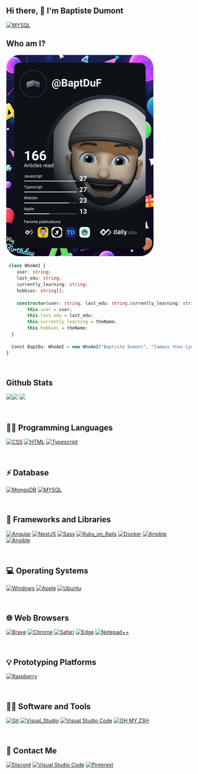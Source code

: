 ## Hi there, 👋  I'm  Baptiste Dumont

   <a align="center" href="#"><img alt="MYSQL" src="https://img.shields.io/badge/Developer_Web-000000?style=for-the-badge&logo=&logoColor=white"></a>
## Who am I?

<a align="right" href="https://app.daily.dev/BaptDuF"><img src="https://github.com/BaptDu/BaptDu/blob/main/devcard.svg" width="400" alt="Baptiste Dumont's Dev Card"/></a>

```typescript
 class WhoAmI {
    user: string;
    last_edu: string;
    currently_learning: string;
    hobbies: string[];

    constructor(user: string, last_edu: string,currently_learning: string, hobbies: string[]) {
        this.user = user;
        this.last_edu = last_edu;
        this.currently_learning = theName;
        this.hobbies = theName;
  }

  Const BaptDu: WhoAmI = new WhoAmI("Baptiste Dumont", "Campus Ynov Lyon", "Ansible", ["Cooking", "Gardening", "Development"]);
}
```
</BR>

 ## Github Stats

<img src="https://github-readme-stats.vercel.app/api?username=BaptDu&&show_icons=true&count_private=true&theme=github_dark"><img src="https://github-readme-streak-stats.herokuapp.com/?user=BaptDu&theme=blueberry_duo"/>
<img src="https://github-readme-stats.vercel.app/api/top-langs/?username=BaptDu&layout=compact&theme=github_dark"/>

</BR>

## 👩‍💻 Programming Languages

<p>
    <a href="#"><img alt="CSS" src="https://img.shields.io/badge/CSS%20-%231572B6.svg?logo=css3&logoColor=white&style=for-the-badge"></a>
    <a href="#"><img alt="HTML" src="https://img.shields.io/badge/HTML%20-%23E34F26.svg?logo=html5&logoColor=white&style=for-the-badge"></a>
    <a href="#"><img alt="Typescript" src="https://img.shields.io/badge/TypeScript-007ACC?style=for-the-badge&logo=typescript&logoColor=white"></a>
</p>
</BR>

## ⚡ Database
<p>
   <a href="#"><img alt="MongoDB" src="https://img.shields.io/badge/MongoDB-white?style=for-the-badge&logo=mongodb&logoColor=4EA94B"></a>
   <a href="#"><img alt="MYSQL" src="https://img.shields.io/badge/MySQL-005C84?style=for-the-badge&logo=mysql&logoColor=white"></a>
</p>
</BR>


## 🚀 Frameworks and Libraries
<p>
   <a href="#"><img alt="Angular" src="https://img.shields.io/badge/Angular-DD0031?style=for-the-badge&logo=angular&logoColor=white"></a>
   <a href="#"><img alt="NestJS" src="https://img.shields.io/badge/NestJS-B71C1C.svg?logo=NestJS&logoColor=white&style=for-the-badge"></a>
      <a href="#"><img alt="Sass" src="https://img.shields.io/badge/Sass-CC6699?style=for-the-badge&logo=sass&logoColor=white"></a>
            <a href="#"><img alt="Ruby_on_Rails" src="https://img.shields.io/badge/Ruby_on_Rails-CC0000?style=for-the-badge&logo=ruby-on-rails&logoColor=white"></a>
                        <a href="#"><img alt="Docker" src="https://img.shields.io/badge/Docker-2CA5E0?style=for-the-badge&logo=docker&logoColor=white"></a>
      <a href="#"><img alt="Ansible" src="https://img.shields.io/badge/Ansible-000000?style=for-the-badge&logo=ansible&logoColor=white"></a>
      <a href="#"><img alt="Ansible" src="https://img.shields.io/badge/Swagger-85EA2D?style=for-the-badge&logo=Swagger&logoColor=white"></a>
</p>
</BR>


## 💻 Operating Systems
<p>
	<a href="#"><img alt="Windows" src="https://img.shields.io/badge/Windows-0078D6?logo=windows&logoColor=white&style=for-the-badge"></a>
	<a href="#"><img alt="Apple" src="https://img.shields.io/badge/mac%20os-000000?logo=apple&logoColor=white&style=for-the-badge"></a>
	<a href="#"><img alt="Ubuntu" src="https://img.shields.io/badge/Ubuntu-E95420?style=for-the-badge&logo=ubuntu&logoColor=white"></a>
	
</p>
</BR>


## 🌐 Web Browsers
<p>
	<a href="#"><img alt="Brave" src="https://img.shields.io/badge/Brave-FB542B?logo=brave&logoColor=white&style=for-the-badge"></a>
	<a href="#"><img alt="Chrome" src="https://img.shields.io/badge/Google_chrome-4285F4?logo=Google-Chrome&logoColor=white&style=for-the-badge"></a>
	<a href="#"><img alt="Safari" src="https://img.shields.io/badge/Safari-FF1B2D?logo=Safari&logoColor=white&style=for-the-badge"></a>
	<a href="#"><img alt="Edge" src="https://img.shields.io/badge/Microsoft_Edge-0078D7?logo=Microsoft-edge&logoColor=white&style=for-the-badge"></a>
  	<a href="#"><img alt="Notepad++" src="https://img.shields.io/badge/Notepad++-90E59A.svg?style=for-the-badge&logo=notepad%2B%2B&logoColor=black"></a>
</p>
</BR>


## 💡 Prototyping Platforms
<p>
	<a href="#"><img alt="Raspberry" src="https://img.shields.io/badge/Raspberry%20Pi-A22846?style=for-the-badge&logo=Raspberry%20Pi&logoColor=white"></a>
</p>

</BR>

## 👩‍💻 Software and Tools
<p>
  <a href="#"><img alt="Git" src="https://img.shields.io/badge/Git%20-%23F05033.svg?logo=git&logoColor=white&style=for-the-badge"></a>
    <a href="#"><img alt="Visual_Studio" src="https://img.shields.io/badge/Visual_Studio-5C2D91?style=for-the-badge&logo=visual%20studio&logoColor=white"></a>
  <a href="#"><img alt="Visual Studio Code" src="https://img.shields.io/badge/Visual%20Studio%20Code-0078d7.svg?logo=visual-studio-code&logoColor=white&style=for-the-badge"></a>
    <a href="#"><img alt="OH MY ZSH" src="https://img.shields.io/badge/oh_my_zsh-1A2C34?style=for-the-badge&logo=ohmyzsh&logoColor=white"></a>
</p>
</BR>


## 📱 Contact Me
<p>
  <a href="#"><img alt="Discord" src="https://img.shields.io/badge/Discord-7289DA?style=for-the-badge&logo=discord&logoColor=white"></a>
  <a href="#"><img alt="Visual Studio Code" src="https://img.shields.io/badge/LinkedIn-0077B5?style=for-the-badge&logo=linkedin&logoColor=white"></a>  <a href="#"><img alt="Pinterest" src="https://img.shields.io/badge/Pinterest-%23E60023.svg?&style=for-the-badge&logo=Pinterest&logoColor=white"></a>
</p>
